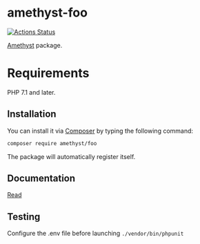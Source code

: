 # amethyst-foo

[![Actions Status](https://github.com/amethyst-php/foo/workflows/test/badge.svg)](https://github.com/amethyst-php/foo/actions)

[Amethyst](https://github.com/amethyst-php/amethyst) package.

# Requirements

PHP 7.1 and later.

## Installation

You can install it via [Composer](https://getcomposer.org/) by typing the following command:

```bash
composer require amethyst/foo
```

The package will automatically register itself.

## Documentation

[Read](docs/index.md)

## Testing

Configure the .env file before launching `./vendor/bin/phpunit`
